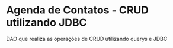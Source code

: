 # Agenda de Contatos - CRUD utilizando JDBC
DAO que realiza as operações de CRUD utilizando querys e JDBC 

